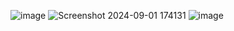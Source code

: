 ![image](https://github.com/user-attachments/assets/a8afe620-de22-4b86-b951-27cfa5cd8c1f)
![Screenshot 2024-09-01 174131](https://github.com/user-attachments/assets/efff2270-08f2-4fc2-b8a7-6fa367d03c33)
![image](https://github.com/user-attachments/assets/47bc566b-5bf0-44ef-a9e1-d47cc0072ef0)
